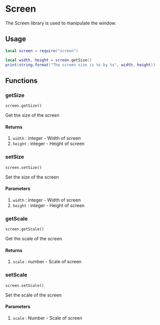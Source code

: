 # Screen

The Screen library is used to manipulate the window.

## Usage

```lua
local screen = require("screen")

local width, height = screen.getSize()
print(string.format("The screen size is %s by %s", width, height))
```

## Functions

### getSize

`screen.getSize()`

Get the size of the screen

#### Returns

1. `width` : integer - Width of screen
1. `height` : integer - Height of screen

### setSize

`screen.setSize()`

Set the size of the screen

#### Parameters

1. `width` : integer - Width of screen
2. `height` : integer - Height of screen

### getScale

`screen.getScale()`

Get the scale of the screen

#### Returns

1. `scale` : number - Scale of screen

### setScale

`screen.setScale()`

Set the scale of the screen

#### Parameters

1. `scale` : Number - Scale of screen